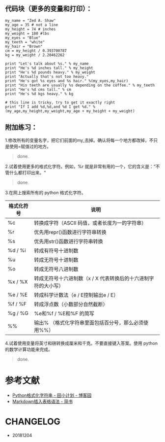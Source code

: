 
## 代码块（更多的变量和打印）：


    my_name = "Zed A. Shaw"
    my_age = 35 # not a line
    my_height = 74 # inches
    my_weight = 180 #lbs
    my_eyes = "Blue"
    my_teeth = "white"
    my_hair = "Brown"
    cm = my_height / 0.393700787
    kg = my_weight / 2.20462262

    print "Let's talk about %s." % my_name
    print "He's %d inches tall." % my_height
    print "He's %d pounds heavy." % my_weight
    print "Actually that's not too heavy."
    print "He's got %s eyes and %s hair." %(my_eyes,my_hair)
    print "His teeth are usually %s depending on the coffee." % my_teeth
    print "He's %d cms tall." % cm
    print "He's %d kgs heavy." % kg

    # this line is tricky, try to get it exactly right
    print "If I add %d,%d,and %d I get %d." %(my_age,my_height,my_weight,my_age + my_height + my_weight)


## 附加练习：

1.修改所有的变量名字，把它们前面的my_去掉。确认将每一个地方都改掉，不只是使用=赋值过的地方。

> done.

2.试着使用更多的格式化字符。例如，%r 就是非常有用的一个，它的含义是：“不管什么都打印出来。“

> done.

3.在网上搜索所有的 python 格式化字符。


| 格式化符号 | 说明 |
|---------- |--------|
| %c | 转换成字符（ASCII 码值，或者长度为一的字符串）|
| %r | 优先用repr()函数进行字符串转换 |
| %s | 优先用str()函数进行字符串转换 |
|%d / %i|转成有符号十进制数|
|%u|转成无符号十进制数|
|%o|转成无符号八进制数|
|%x / %X|转成无符号十六进制数（x / X 代表转换后的十六进制字符的大小写）|
|%e / %E|转成科学计数法（e / E控制输出e / E）|
|%f / %F|转成浮点数（小数部分自然截断）|
|%g / %G|%e和%f / %E和%F 的简写|
|%%|输出% （格式化字符串里面包括百分号，那么必须使用%%）|

4.试着使用变量将英寸和磅转换成厘米和千克。不要直接键入答案。使用 python 的数学计算功能来完成。

> done.

# 参考文献

* [Python格式化字符串 - 田小计划 - 博客园](https://www.cnblogs.com/wilber2013/p/4641616.html)
* [Markdown插入表格语法 - 简书](https://www.jianshu.com/p/2df05f279331)


# CHANGELOG

- 20181204
